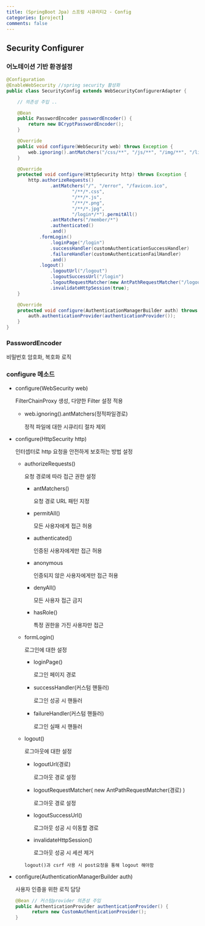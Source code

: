 ```yaml
---
title: (SpringBoot Jpa) 스프링 시큐리티2 - Config
categories: [project]
comments: false
---
```


<h2>Security Configurer</h2>

<h3>어노테이션 기반 환경설정</h3>

```java
@Configuration 
@EnableWebSecurity //spring security 활성화
public class SecurityConfig extends WebSecurityConfigurerAdapter {

    // 의존성 주입 ..

    @Bean
    public PasswordEncoder passwordEncoder() {
        return new BCryptPasswordEncoder();
    }

    @Override
    public void configure(WebSecurity web) throws Exception {
        web.ignoring().antMatchers("/css/**", "/js/**", "/img/**", "/lib/**");
    }

    @Override
    protected void configure(HttpSecurity http) throws Exception {
        http.authorizeRequests()
                .antMatchers("/", "/error", "/favicon.ico",
                        "/**/*.css",
                        "/**/*.js",
                        "/**/*.png",
                        "/**/*.jpg",
                        "/login*/*").permitAll()
                .antMatchers("/member/*")
                .authenticated()
                .and()
            .formLogin()
                .loginPage("/login")
                .successHandler(customAuthenticationSuccessHandler)
                .failureHandler(customAuthenticationFailHandler)
                .and()
            .logout()
                .logoutUrl("/logout")
                .logoutSuccessUrl("/login")
                .logoutRequestMatcher(new AntPathRequestMatcher("/logout"))
                .invalidateHttpSession(true);
    }

    @Override
    protected void configure(AuthenticationManagerBuilder auth) throws Exception {
        auth.authenticationProvider(authenticationProvider());
    }
}
```

<h3>PasswordEncoder</h3>
비밀번호 암호화, 복호화 로직

<h3>configure 메소드</h3>

* configure(WebSecurity web)

  FilterChainProxy 생성, 다양한 Filter 설정 적용
    - web.ignoring().antMatchers(정적파일경로)

      정적 파일에 대한 시큐리티 절차 제외
* configure(HttpSecurity http)

  인터셉터로 http 요청을 안전하게 보호하는 방법 설정

    * authorizeRequests()

      요청 경로에 따라 접근 권한 설정
        - antMatchers()

          요청 경로 URL 패턴 지정
        - permitAll()

          모든 사용자에게 접근 허용
        - authenticated()

          인증된 사용자에게만 접근 허용

        - anonymous

          인증되지 않은 사용자에게만 접근 허용
        - denyAll()

          모든 사용자 접근 금지

        - hasRole()

          특정 권한을 가진 사용자만 접근
    * formLogin()

      로그인에 대한 설정
        - loginPage()

          로그인 페이지 경로
        - successHandler(커스텀 핸들러)

          로그인 성공 시 핸들러
        - failureHandler(커스텀 핸들러)

          로그인 실패 시 핸들러
    * logout()

      로그아웃에 대한 설정
      
        - logoutUrl(경로)
        
            로그아웃 경로 설정
        - logoutRequestMatcher( new AntPathRequestMatcher(경로) )

          로그아웃 경로 설정
        - logoutSuccessUrl()

          로그아웃 성공 시 이동할 경로
        - invalidateHttpSession()

          로그아웃 성공 시 세션 제거
    
        `logout()과 csrf 사용 시 post요청을 통해 logout 해야함`

* configure(AuthenticationManagerBuilder auth)

  사용자 인증을 위한 로직 담당
  ```java
  @Bean // 커스텀provider 의존성 주입
  public AuthenticationProvider authenticationProvider() {
        return new CustomAuthenticationProvider();
  }
  ```
  